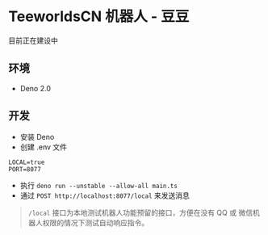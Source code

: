 # TeeworldsCN 机器人 - 豆豆

目前正在建设中

## 环境

- Deno 2.0

## 开发

- 安装 Deno
- 创建 .env 文件

```
LOCAL=true
PORT=8077
```

- 执行 `deno run --unstable --allow-all main.ts`
- 通过 `POST http://localhost:8077/local` 来发送消息

> `/local` 接口为本地测试机器人功能预留的接口，方便在没有 QQ 或 微信机器人权限的情况下测试自动响应指令。
